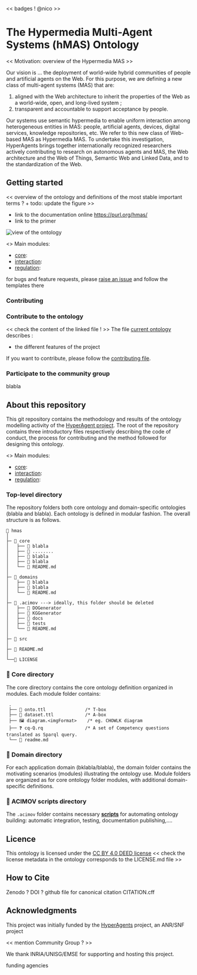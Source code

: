 << badges ! @nico >>

# The Hypermedia Multi-Agent Systems (hMAS) Ontology 

<< Motivation: overview of the Hypermedia MAS >>

Our vision is ...  the deployment of world-wide hybrid communities of people and artificial agents on the Web. For this purpose, we are defining a new class of multi-agent systems (MAS) that are: 

1) aligned with the Web architecture to inherit the properties of the Web as a world-wide, open, and long-lived system ; 
2) transparent and accountable to support acceptance by people. 

Our systems use semantic hypermedia to enable uniform interaction among heterogeneous entities in MAS: people, artificial agents, devices, digital services, knowledge repositories, etc. We refer to this new class of Web-based MAS as Hypermedia MAS.
To undertake this investigation, HyperAgents brings together internationally recognized researchers actively contributing to research on autonomous agents and MAS, the Web architecture and the Web of Things, Semantic Web and Linked Data, and to the standardization of the Web.


## Getting started

<< overview of the ontology and definitions of the most stable important terms ?  + todo: update the figure >> 

* link to the documentation online https://purl.org/hmas/
* link to the primer

![view of the ontology](https://github.com/HyperAgents/ns.hyperagents.org/blob/master/resources/hmas-webvowl-v2.jpg)

<<overview of the modularization >>
Main modules: 
- [core](): 
- [interaction](): 
- [regulation](): 

for bugs and feature requests, please [raise an issue](issues/new) and follow the templates there


### Contributing 

### Contribute to the ontology


<< check the content of the linked file ! >>
The file [current ontology](https://github.com/HyperAgents/ns.hyperagents.org/blob/master/MODELING-ONTOLOGIES.md) describes :
* the different features of the project

If you want to contribute, please follow the [contributing file](https://github.com/HyperAgents/ns.hyperagents.org/blob/master/CONTRIBUTING.md).

### Participate to the community group

blabla

## About this repository

This git repository contains the methodology and results of the ontology modelling activity of the [HyperAgent project](https://www.hyperagents.org/).
The root of the repository contains three introductory files respectively describing the code of conduct, the process for contributing and the method followed for designing this ontology.

<<overview of the repository structure: how  >>
Main modules: 
- [core](): 
- [interaction](): 
- [regulation](): 


### Top-level directory 
The repository folders both core ontology and domain-specific ontologies (blabla and blabla). Each ontology is defined in modular fashion. The overall structure is as follows.

```
📂 hmas
│
├─ 📁 core
│   ├── 📁 blabla
│   ├── 📁 ........
│   ├── 📁 blabla
│   ├── 📁 blabla
│   └── 📄 README.md
│
├─ 📁 domains
│   ├── 📁 blabla
│   ├── 📁 blabla
│   └── 📄 README.md
│
├─ 📁 .acimov ---> ideally, this folder should be deleted
│   ├── 📁 DOGenerator
│   ├── 📁 KGGenerator
│   ├── 📁 docs
│   ├── 📁 tests
│   └── 📄 README.md
│
├─ 📁 src
│
├─ 📄 README.md
│
└──🔑 LICENSE
```
### 📁 Core directory

The core directory contains the core ontology definition organized in modules. Each module folder contains: 
```
 .
 ├── 📄 onto.ttl               /* T-box
 ├── 📄 dataset.ttl            /* A-box
 ├── 🖼️ diagram.<imgFormat>    /* eg. CHOWLK diagram
 ├── ❓ cq-Q.rq                /* A set of Competency questions translated as Sparql query.
 └── 📄 readme.md
```

### 📁 Domain directory

For each application domain (bklabla/blabla), the domain folder contains the motivating scenarios (modules) illustrating the ontology use. Module folders are organized as for core ontology folder modules, with additional domain-specific definitions.

### 📁 ACIMOV scripts directory

The `.acimov` folder contains necessary [**scripts**](./.acimov/README.md) for automating ontology building: automatic integration, testing, documentation publishing,....


## Licence

This ontology is licensed under the [CC BY 4.0 DEED license](LICENSE.md)
<< check the license metadata in the ontology corresponds to the LICENSE.md file >>

## How to Cite

Zenodo ? DOI ? github file for canonical citation CITATION.cff 

## Acknowledgments

This project was initially funded by the [HyperAgents](https://www.hyperagents.org/) project, an ANR/SNF project 

<< mention Community Group ? >>

We thank INRIA/UNISG/EMSE for supporting and hosting this project.

funding agencies 
